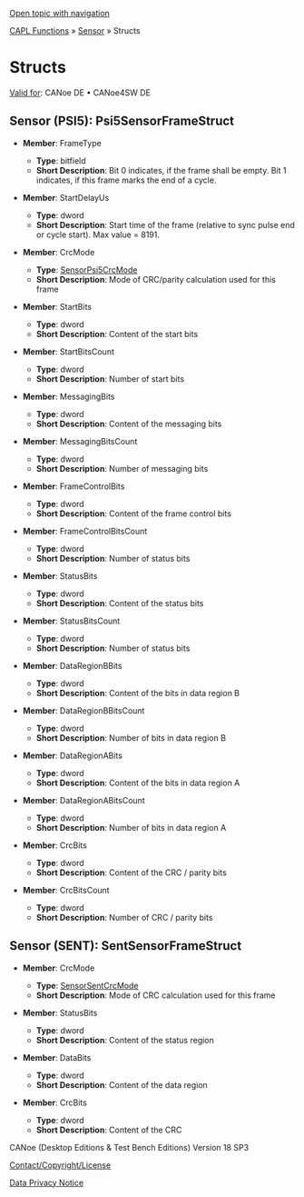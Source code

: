 [Open topic with navigation](../../../../CANoeDEFamily.htm#Topics/CAPLFunctions/Sensor/CAPLfunctionsSensorStructs.md)

[CAPL Functions](../CAPLfunctions.md) » [Sensor](CAPLfunctionsSensorOverview.md) » Structs

# Structs

[Valid for](../../Shared/FeatureAvailability.md): CANoe DE • CANoe4SW DE

## Sensor (PSI5): Psi5SensorFrameStruct

- **Member**: FrameType
  - **Type**: bitfield
  - **Short Description**: Bit 0 indicates, if the frame shall be empty. Bit 1 indicates, if this frame marks the end of a cycle.

- **Member**: StartDelayUs
  - **Type**: dword
  - **Short Description**: Start time of the frame (relative to sync pulse end or cycle start). Max value = 8191.

- **Member**: CrcMode
  - **Type**: [SensorPsi5CrcMode](CAPLfunctionsSensorEnumeration.md)
  - **Short Description**: Mode of CRC/parity calculation used for this frame

- **Member**: StartBits
  - **Type**: dword
  - **Short Description**: Content of the start bits

- **Member**: StartBitsCount
  - **Type**: dword
  - **Short Description**: Number of start bits

- **Member**: MessagingBits
  - **Type**: dword
  - **Short Description**: Content of the messaging bits

- **Member**: MessagingBitsCount
  - **Type**: dword
  - **Short Description**: Number of messaging bits

- **Member**: FrameControlBits
  - **Type**: dword
  - **Short Description**: Content of the frame control bits

- **Member**: FrameControlBitsCount
  - **Type**: dword
  - **Short Description**: Number of status bits

- **Member**: StatusBits
  - **Type**: dword
  - **Short Description**: Content of the status bits

- **Member**: StatusBitsCount
  - **Type**: dword
  - **Short Description**: Number of status bits

- **Member**: DataRegionBBits
  - **Type**: dword
  - **Short Description**: Content of the bits in data region B

- **Member**: DataRegionBBitsCount
  - **Type**: dword
  - **Short Description**: Number of bits in data region B

- **Member**: DataRegionABits
  - **Type**: dword
  - **Short Description**: Content of the bits in data region A

- **Member**: DataRegionABitsCount
  - **Type**: dword
  - **Short Description**: Number of bits in data region A

- **Member**: CrcBits
  - **Type**: dword
  - **Short Description**: Content of the CRC / parity bits

- **Member**: CrcBitsCount
  - **Type**: dword
  - **Short Description**: Number of CRC / parity bits

## Sensor (SENT): SentSensorFrameStruct

- **Member**: CrcMode
  - **Type**: [SensorSentCrcMode](CAPLfunctionsSensorEnumeration.md)
  - **Short Description**: Mode of CRC calculation used for this frame

- **Member**: StatusBits
  - **Type**: dword
  - **Short Description**: Content of the status region

- **Member**: DataBits
  - **Type**: dword
  - **Short Description**: Content of the data region

- **Member**: CrcBits
  - **Type**: dword
  - **Short Description**: Content of the CRC

CANoe (Desktop Editions & Test Bench Editions) Version 18 SP3

[Contact/Copyright/License](../../Shared/ContactCopyrightLicense.md)

[Data Privacy Notice](https://www.vector.com/int/en/company/get-info/privacy-policy/)
